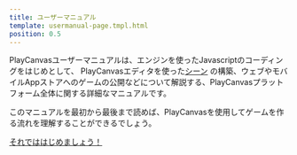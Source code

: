 ```yaml
---
title: ユーザーマニュアル
template: usermanual-page.tmpl.html
position: 0.5
---
```


PlayCanvasユーザーマニュアルは、エンジンを使ったJavascriptのコーディングをはじめとして、 PlayCanvasエディタを使った[シーン][1] の構築、ウェブやモバイルAppストアへのゲームの公開などについて解説する、PlayCanvasプラットフォーム全体に関する詳細なマニュアルです。

このマニュアルを最初から最後まで読めば、PlayCanvasを使用してゲームを作る流れを理解することができるでしょう。

[それでははじめましょう！][2]

[1]: /user-manual/glossary#scene
[2]: /user-manual/introduction

